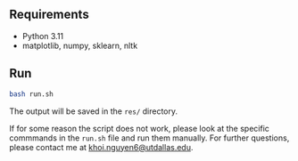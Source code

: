 ## Requirements

- Python 3.11
- matplotlib, numpy, sklearn, nltk


## Run
```bash
bash run.sh
```
The output will be saved in the `res/` directory.

If for some reason the script does not work, please look at the specific commmands in the `run.sh` file and run them manually. For further questions, please contact me at khoi.nguyen6@utdallas.edu.
